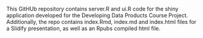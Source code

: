 This GitHUb repository contains server.R and ui.R code for the shiny application developed for the Developing Data Products Course Project. 
Additionally, the repo contains index.Rmd, index.md and index.html files for a Slidify presentation, as well as an Rpubs compiled html file. 
